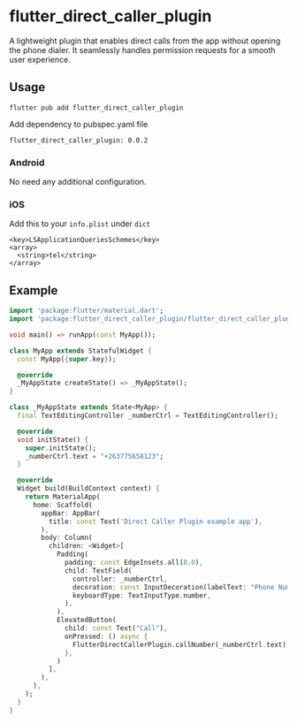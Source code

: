 # flutter_direct_caller_plugin

A lightweight plugin that enables direct calls from the app without opening the phone dialer. It seamlessly handles permission requests for a smooth user experience.
## Usage

```
flutter pub add flutter_direct_caller_plugin
```

Add dependency to pubspec.yaml file
```
flutter_direct_caller_plugin: 0.0.2
```

### Android
No need any additional configuration.

### iOS
Add this to your ```info.plist``` under ```dict```
```
<key>LSApplicationQueriesSchemes</key>
<array>
  <string>tel</string>
</array>
```

## Example

```dart
import 'package:flutter/material.dart';
import 'package:flutter_direct_caller_plugin/flutter_direct_caller_plugin.dart';

void main() => runApp(const MyApp());

class MyApp extends StatefulWidget {
  const MyApp({super.key});

  @override
  _MyAppState createState() => _MyAppState();
}

class _MyAppState extends State<MyApp> {
  final TextEditingController _numberCtrl = TextEditingController();

  @override
  void initState() {
    super.initState();
    _numberCtrl.text = "+263775658123";
  }

  @override
  Widget build(BuildContext context) {
    return MaterialApp(
      home: Scaffold(
        appBar: AppBar(
          title: const Text('Direct Caller Plugin example app'),
        ),
        body: Column(
          children: <Widget>[
            Padding(
              padding: const EdgeInsets.all(8.0),
              child: TextField(
                controller: _numberCtrl,
                decoration: const InputDecoration(labelText: "Phone Number"),
                keyboardType: TextInputType.number,
              ),
            ),
            ElevatedButton(
              child: const Text("Call"),
              onPressed: () async {
                FlutterDirectCallerPlugin.callNumber(_numberCtrl.text);
              },
            )
          ],
        ),
      ),
    );
  }
}

```

